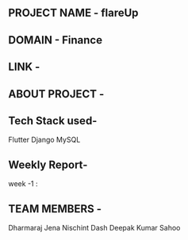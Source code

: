 ## PROJECT NAME - flareUp


## DOMAIN - Finance



## LINK - 


## ABOUT PROJECT - 



## Tech Stack used-
Flutter
Django
MySQL


## Weekly Report-
week -1 :


## TEAM MEMBERS - 
Dharmaraj Jena
Nischint Dash
Deepak Kumar Sahoo
